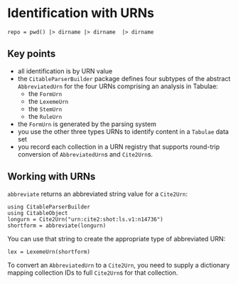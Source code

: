 
# Identification with URNs


```@setup tabulae
repo = pwd() |> dirname |> dirname  |> dirname
```

## Key points

- all identification is by URN value
- the `CitableParserBuilder` package defines four subtypes of the abstract `AbbreviatedUrn` for the four URNs comprising an analysis in Tabulae:
    - the `FormUrn`
    - the `LexemeUrn`
    - the `StemUrn`
    - the `RuleUrn`
- the `FormUrn` is generated by the parsing system    
- you use the other three types URNs to identify content in a `Tabulae` data set    
- you record each collection in a URN registry that supports round-trip conversion of `AbbreviatedUrn`s and `Cite2Urn`s.

## Working with URNs

`abbreviate` returns an abbreviated string value for a `Cite2Urn`:

```@example tabulae
using CitableParserBuilder
using CitableObject
longurn = Cite2Urn("urn:cite2:shot:ls.v1:n14736")
shortform = abbreviate(longurn)
```

You can use that string to create the appropriate type of abbreviated URN:

```@example tabulae
lex = LexemeUrn(shortform)
```

To convert an `AbbreviatedUrn` to a `Cite2Urn`, you need to supply a dictionary mapping collection IDs to full `Cite2Urn`s for that collection.

